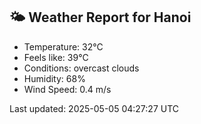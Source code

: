 <!-- WEATHER-START -->
## 🌤 Weather Report for Hanoi

- Temperature: 32°C
- Feels like: 39°C
- Conditions: overcast clouds
- Humidity: 68%
- Wind Speed: 0.4 m/s

Last updated: 2025-05-05 04:27:27 UTC
<!-- WEATHER-END -->
